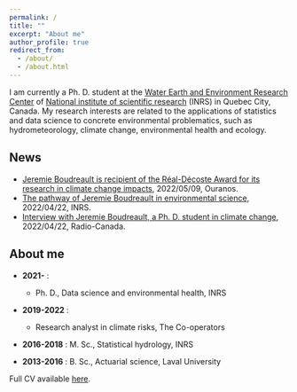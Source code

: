 ```yaml
---
permalink: /
title: ""
excerpt: "About me"
author_profile: true
redirect_from: 
  - /about/
  - /about.html
---
```


I am currently a Ph. D. student at the [Water Earth and Environment Research Center](https://inrs.ca/en/inrs/research-centres/eau-terre-environnement-research-centre/) of [National institute of scientific research](https://inrs.ca/en/) (INRS) in Quebec City, Canada. My research interests are related to the applications of statistics and data science to concrete environmental problematics, such as hydrometeorology, climate change, environmental health and ecology.

News
----------

* [Jeremie Boudreault is recipient of the Réal-Décoste Award for its research in climate change impacts](https://www.ouranos.ca/felicitations-au-recipiendaire-du-prix-real-decoste-2022/), 2022/05/09, Ouranos.
* [The pathway of Jeremie Boudreault in environmental science](https://inrs.ca/actualites/ma-recherche-en-serie-la-passion-pour-lenvironnement-de-jeremie-boudreault-de-la-maitrise-au-doctorat/), 2022/04/22, INRS.
* [Interview with Jeremie Boudreault, a Ph. D. student in climate change](https://ici.radio-canada.ca/ohdio/premiere/emissions/place-publique/episodes/622784/rattrapage-du-vendredi-22-avril-2022/8?fbclid=IwAR3RnzZaGAJ6dpHQw4YDKKyxn9wqVtviFJphlqIKjWB8S76jWbW0nJhrA38), 2022/04/22, Radio-Canada.


About me
----------

* **2021-** :
  * Ph. D., Data science and environmental health, INRS

* **2019-2022** : 
  * Research analyst in climate risks, The Co-operators

* **2016-2018** :  M. Sc., Statistical hydrology, INRS
* **2013-2016** : B. Sc., Actuarial science, Laval University

Full CV available [here](https://jeremieboudreault.github.io/cv/).